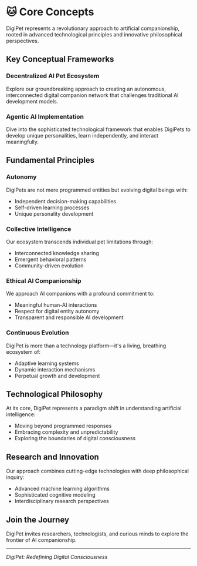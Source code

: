 # 🐱 Core Concepts

DigiPet represents a revolutionary approach to artificial companionship, rooted in advanced technological principles and innovative philosophical perspectives.

## Key Conceptual Frameworks

### Decentralized AI Pet Ecosystem

Explore our groundbreaking approach to creating an autonomous, interconnected digital companion network that challenges traditional AI development models.

### Agentic AI Implementation

Dive into the sophisticated technological framework that enables DigiPets to develop unique personalities, learn independently, and interact meaningfully.

## Fundamental Principles

### Autonomy

DigiPets are not mere programmed entities but evolving digital beings with:

* Independent decision-making capabilities
* Self-driven learning processes
* Unique personality development

### Collective Intelligence

Our ecosystem transcends individual pet limitations through:

* Interconnected knowledge sharing
* Emergent behavioral patterns
* Community-driven evolution

### Ethical AI Companionship

We approach AI companions with a profound commitment to:

* Meaningful human-AI interactions
* Respect for digital entity autonomy
* Transparent and responsible AI development

### Continuous Evolution

DigiPet is more than a technology platform—it's a living, breathing ecosystem of:

* Adaptive learning systems
* Dynamic interaction mechanisms
* Perpetual growth and development

## Technological Philosophy

At its core, DigiPet represents a paradigm shift in understanding artificial intelligence:

* Moving beyond programmed responses
* Embracing complexity and unpredictability
* Exploring the boundaries of digital consciousness

## Research and Innovation

Our approach combines cutting-edge technologies with deep philosophical inquiry:

* Advanced machine learning algorithms
* Sophisticated cognitive modeling
* Interdisciplinary research perspectives

## Join the Journey

DigiPet invites researchers, technologists, and curious minds to explore the frontier of AI companionship.

***

_DigiPet: Redefining Digital Consciousness_
